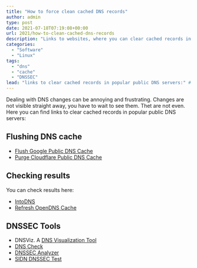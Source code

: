 ```yaml
---
title: "How to force clean cached DNS records"
author: admin
type: post
date: 2021-07-18T07:19:08+00:00
url: 2021/how-to-clean-cached-dns-records
description: "Links to websites, where you can clear cached records in popular public DNS servers."
categories:
  - "Software"
  - "Linux"
tags:
  - "dns"
  - "cache"
  - "DNSSEC"
lead: "links to clear cached records in popular public DNS servers:" # Lead text
---
```


Dealing with DNS changes can be annoying and frustrating. Changes are not visible straight away, you have to wait to see them. Thet are not even. Here you can find links to clear cached records in popular public DNS servers:

## Flushing DNS cache

* [Flush Google Public DNS Cache](https://developers.google.com/speed/public-dns/cache)
* [Purge Cloudflare Public DNS Cache](https://1.1.1.1/purge-cache/)

## Checking results
You can check results here:
* [IntoDNS](https://intodns.com/)
* [Refresh OpenDNS Cache](https://cachecheck.opendns.com/)


## DNSSEC Tools
* DNSViz. A [DNS Visualization Tool](https://dnsviz.net/)
* [DNS Check](https://dnscheck.iis.se/ "Domain Name System")
* [DNSSEC Analyzer](https://dnssec-debugger.verisignlabs.com/) 
* [SIDN DNSSEC Test](https://dnssectest.sidn.nl/)